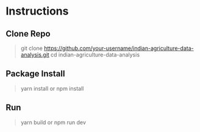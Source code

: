 # Instructions

## Clone Repo
> git clone https://github.com/your-username/indian-agriculture-data-analysis.git
> cd indian-agriculture-data-analysis

## Package Install
> yarn install or npm install

## Run
> yarn build or npm run dev

